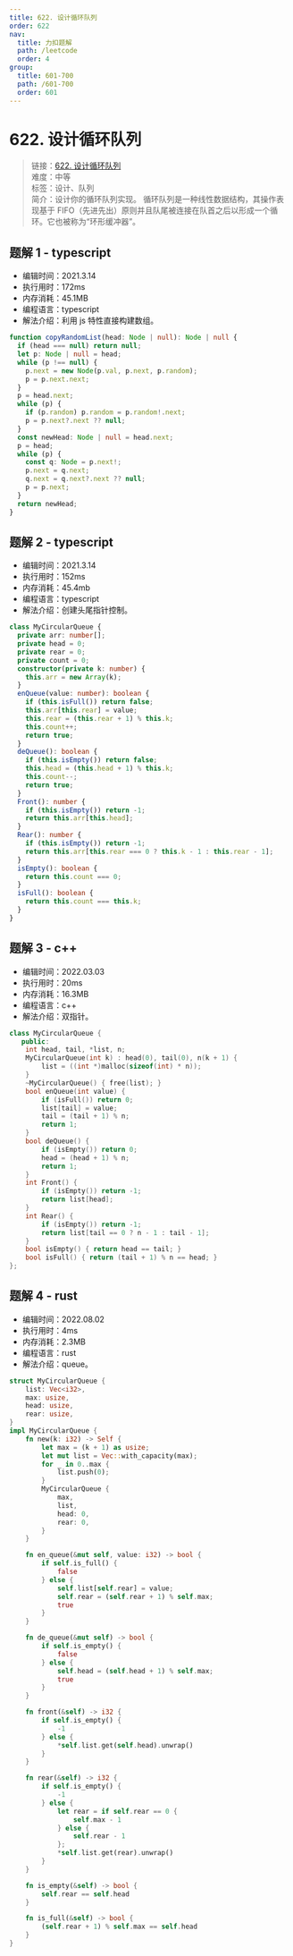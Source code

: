 ```yaml
---
title: 622. 设计循环队列
order: 622
nav:
  title: 力扣题解
  path: /leetcode
  order: 4
group:
  title: 601-700
  path: /601-700
  order: 601
---
```


# 622. 设计循环队列

> 链接：[622. 设计循环队列](https://leetcode-cn.com/problems/design-circular-queue/)  
> 难度：中等  
> 标签：设计、队列  
> 简介：设计你的循环队列实现。 循环队列是一种线性数据结构，其操作表现基于 FIFO（先进先出）原则并且队尾被连接在队首之后以形成一个循环。它也被称为“环形缓冲器”。

## 题解 1 - typescript

- 编辑时间：2021.3.14
- 执行用时：172ms
- 内存消耗：45.1MB
- 编程语言：typescript
- 解法介绍：利用 js 特性直接构建数组。

```typescript
function copyRandomList(head: Node | null): Node | null {
  if (head === null) return null;
  let p: Node | null = head;
  while (p !== null) {
    p.next = new Node(p.val, p.next, p.random);
    p = p.next.next;
  }
  p = head.next;
  while (p) {
    if (p.random) p.random = p.random!.next;
    p = p.next?.next ?? null;
  }
  const newHead: Node | null = head.next;
  p = head;
  while (p) {
    const q: Node = p.next!;
    p.next = q.next;
    q.next = q.next?.next ?? null;
    p = p.next;
  }
  return newHead;
}
```

## 题解 2 - typescript

- 编辑时间：2021.3.14
- 执行用时：152ms
- 内存消耗：45.4mb
- 编程语言：typescript
- 解法介绍：创建头尾指针控制。

```typescript
class MyCircularQueue {
  private arr: number[];
  private head = 0;
  private rear = 0;
  private count = 0;
  constructor(private k: number) {
    this.arr = new Array(k);
  }
  enQueue(value: number): boolean {
    if (this.isFull()) return false;
    this.arr[this.rear] = value;
    this.rear = (this.rear + 1) % this.k;
    this.count++;
    return true;
  }
  deQueue(): boolean {
    if (this.isEmpty()) return false;
    this.head = (this.head + 1) % this.k;
    this.count--;
    return true;
  }
  Front(): number {
    if (this.isEmpty()) return -1;
    return this.arr[this.head];
  }
  Rear(): number {
    if (this.isEmpty()) return -1;
    return this.arr[this.rear === 0 ? this.k - 1 : this.rear - 1];
  }
  isEmpty(): boolean {
    return this.count === 0;
  }
  isFull(): boolean {
    return this.count === this.k;
  }
}
```

## 题解 3 - c++

- 编辑时间：2022.03.03
- 执行用时：20ms
- 内存消耗：16.3MB
- 编程语言：c++
- 解法介绍：双指针。

```cpp
class MyCircularQueue {
   public:
    int head, tail, *list, n;
    MyCircularQueue(int k) : head(0), tail(0), n(k + 1) {
        list = ((int *)malloc(sizeof(int) * n));
    }
    ~MyCircularQueue() { free(list); }
    bool enQueue(int value) {
        if (isFull()) return 0;
        list[tail] = value;
        tail = (tail + 1) % n;
        return 1;
    }
    bool deQueue() {
        if (isEmpty()) return 0;
        head = (head + 1) % n;
        return 1;
    }
    int Front() {
        if (isEmpty()) return -1;
        return list[head];
    }
    int Rear() {
        if (isEmpty()) return -1;
        return list[tail == 0 ? n - 1 : tail - 1];
    }
    bool isEmpty() { return head == tail; }
    bool isFull() { return (tail + 1) % n == head; }
};
```

## 题解 4 - rust

- 编辑时间：2022.08.02
- 执行用时：4ms
- 内存消耗：2.3MB
- 编程语言：rust
- 解法介绍：queue。

```rust
struct MyCircularQueue {
    list: Vec<i32>,
    max: usize,
    head: usize,
    rear: usize,
}
impl MyCircularQueue {
    fn new(k: i32) -> Self {
        let max = (k + 1) as usize;
        let mut list = Vec::with_capacity(max);
        for _ in 0..max {
            list.push(0);
        }
        MyCircularQueue {
            max,
            list,
            head: 0,
            rear: 0,
        }
    }

    fn en_queue(&mut self, value: i32) -> bool {
        if self.is_full() {
            false
        } else {
            self.list[self.rear] = value;
            self.rear = (self.rear + 1) % self.max;
            true
        }
    }

    fn de_queue(&mut self) -> bool {
        if self.is_empty() {
            false
        } else {
            self.head = (self.head + 1) % self.max;
            true
        }
    }

    fn front(&self) -> i32 {
        if self.is_empty() {
            -1
        } else {
            *self.list.get(self.head).unwrap()
        }
    }

    fn rear(&self) -> i32 {
        if self.is_empty() {
            -1
        } else {
            let rear = if self.rear == 0 {
                self.max - 1
            } else {
                self.rear - 1
            };
            *self.list.get(rear).unwrap()
        }
    }

    fn is_empty(&self) -> bool {
        self.rear == self.head
    }

    fn is_full(&self) -> bool {
        (self.rear + 1) % self.max == self.head
    }
}
```
